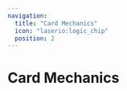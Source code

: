 ```yaml
---
navigation:
  title: "Card Mechanics"
  icon: "laserio:logic_chip"
  position: 2
---
```


# Card Mechanics

<SubPages />